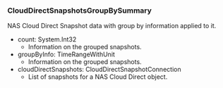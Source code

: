 ### CloudDirectSnapshotsGroupBySummary
NAS Cloud Direct Snapshot data with group by information applied to it.

- count: System.Int32
  - Information on the grouped snapshots.
- groupByInfo: TimeRangeWithUnit
  - Information on the grouped snapshots.
- cloudDirectSnapshots: CloudDirectSnapshotConnection
  - List of snapshots for a NAS Cloud Direct object.
